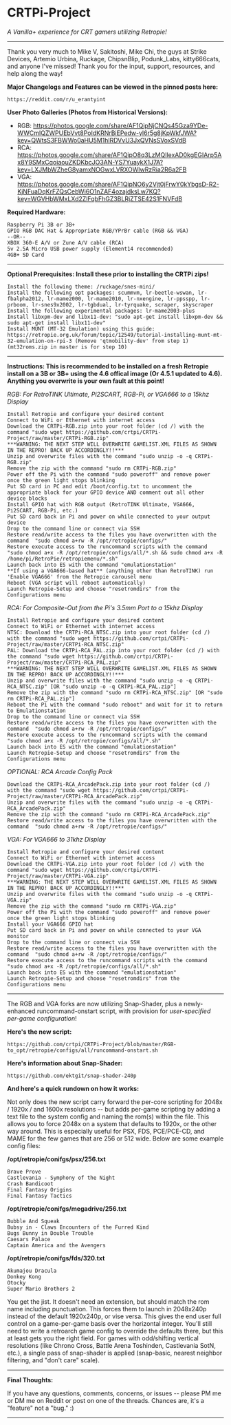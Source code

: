 # CRTPi-Project
*A Vanilla+ experience for CRT gamers utilizing Retropie!*
_____

Thank you very much to Mike V, Sakitoshi, Mike Chi, the guys at Strike Devices, Artemio Urbina, Ruckage, ChipsnBlip, Podunk_Labs, kitty666cats, and anyone I've missed! Thank you for the input, support, resources, and help along the way!

**Major Changelogs and Features can be viewed in the pinned posts here:**

    https://reddit.com/r/u_erantyint

**User Photo Galleries (Photos from Historical Versions):**

* RGB: https://photos.google.com/share/AF1QipNjCNQs45Gza9YDe-WWCmIQZWPUEbVvt8PoIdKRNrBiEPedw-yl6r5g8jKpWkfJWA?key=QWtsS3FBWWo0aHU5M1hlRDVvU3JxQVNsSVoxSVdB
* RCA: https://photos.google.com/share/AF1QipO8q3LzMQIlexAD0kgEGIArp5Ax8Y9SMxCqoiaouZKDKbcJO3AN-YS7YuaykX1J7A?key=LXJMbWZheG8yamxNOGwxLVRXOWlwRzRia2R6a2FB
* VGA: https://photos.google.com/share/AF1QipNO6y2Vjt0jFrwY0kYbgsD-R2-KjNFuaDqKrFZQsCebWi6O1nZAF4ozajdksLw7KQ?key=WGVHbWMxLXd2ZlFqbFhGZ3BLRjZTSE42S1FNVFdB

**Required Hardware:**

    Raspberry Pi 3B or 3B+
    GPIO RGB DAC Hat & Appropriate RGB/YPrBr cable (RGB && VGA)
    --OR--
    XBOX 360-E A/V or Zune A/V cable (RCA)
    5v 2.5A Micro USB power supply (Element14 recommended)
    4GB+ SD Card
    
_____

**Optional Prerequisites: Install these prior to installing the CRTPi zips!** 

	Install the following theme: /ruckage/snes-mini/
	Install the following opt packages: scummvm, lr-beetle-wswan, lr-fbalpha2012, lr-mame2000, lr-mame2010, lr-nxengine, lr-ppsspp, lr-prboom, lr-snes9x2002, lr-tgbdual, lr-tyrquake, scraper, skyscraper
	Install the following experimental packages: lr-mame2003-plus
	Install libxpm-dev and libx11-dev: "sudo apt-get install libxpm-dev && sudo apt-get install libx11-dev"
	Install MUNT (MT-32 Emulation) using this guide: https://retropie.org.uk/forum/topic/12549/tutorial-installing-munt-mt-32-emulation-on-rpi-3 (Remove 'qtmobility-dev' from step 1) (mt32roms.zip in master is for step 10)

_____

**Instructions: This is recommended to be installed on a fresh Retropie install on a 3B or 3B+ using the 4.6 offical image (Or 4.5.1 updated to 4.6). Anything you overwrite is your own fault at this point!**

*RGB: For RetroTINK Ultimate, Pi2SCART, RGB-Pi, or VGA666 to a 15khz Display*

    Install Retropie and configure your desired content
    Connect to WiFi or Ethernet with internet access
    Download the CRTPi-RGB.zip into your root folder (cd /) with the command "sudo wget https://github.com/crtpi/CRTPi-Project/raw/master/CRTPi-RGB.zip" 
    ***WARNING: THE NEXT STEP WILL OVERWRITE GAMELIST.XML FILES AS SHOWN IN THE REPRO! BACK UP ACCORDINGLY!!***
    Unzip and overwrite files with the command "sudo unzip -o -q CRTPi-RGB.zip"
    Remove the zip with the command "sudo rm CRTPi-RGB.zip"
    Power off the Pi with the command "sudo poweroff" and remove power once the green light stops blinking
    Put SD card in PC and edit /boot/config.txt to uncomment the appropriate block for your GPIO device AND comment out all other device blocks
    Install GPIO hat with RGB output (RetroTINK Ultimate, VGA666, Pi2SCART, RGB-Pi, etc.)
    Put SD card back in Pi and power on while connected to your output device
    Drop to the command line or connect via SSH
    Restore read/write access to the files you have overwritten with the command  "sudo chmod a+rw -R /opt/retropie/configs/"
    Restore execute access to the runcommand scripts with the command "sudo chmod a+x -R /opt/retropie/configs/all/*.sh && sudo chmod a+x -R /home/pi/RetroPie/retropiemenu/*.sh"
    Launch back into ES with the command "emulationstation"
    **If using a VGA666-based hat** (anything other than RetroTINK) run 'Enable VGA666' from the Retropie carousel menu
    Reboot (VGA script will reboot automatically)
    Launch Retropie-Setup and choose "resetromdirs" from the Configurations menu
	
*RCA: For Composite-Out from the Pi's 3.5mm Port to a 15khz Display*

    Install Retropie and configure your desired content
    Connect to WiFi or Ethernet with internet access
    NTSC: Download the CRTPi-RCA_NTSC.zip into your root folder (cd /) with the command "sudo wget https://github.com/crtpi/CRTPi-Project/raw/master/CRTPi-RCA_NTSC.zip"
    PAL: Download the CRTPi-RCA_PAL.zip into your root folder (cd /) with the command "sudo wget https://github.com/crtpi/CRTPi-Project/raw/master/CRTPi-RCA_PAL.zip"
    ***WARNING: THE NEXT STEP WILL OVERWRITE GAMELIST.XML FILES AS SHOWN IN THE REPRO! BACK UP ACCORDINGLY!!***
    Unzip and overwrite files with the command "sudo unzip -o -q CRTPi-RCA_NTSC.zip" [OR "sudo unzip -o -q CRTPi-RCA_PAL.zip"]
    Remove the zip with the command "sudo rm CRTPi-RCA_NTSC.zip" [OR "sudo rm CRTPi-RCA_PAL.zip"]
    Reboot the Pi with the command "sudo reboot" and wait for it to return to Emulationstation
    Drop to the command line or connect via SSH
    Restore read/write access to the files you have overwritten with the command  "sudo chmod a+rw -R /opt/retropie/configs/"
    Restore execute access to the runcommand scripts with the command "sudo chmod a+x -R /opt/retropie/configs/all/*.sh"
    Launch back into ES with the command "emulationstation"
    Launch Retropie-Setup and choose "resetromdirs" from the Configurations menu
    
*OPTIONAL: RCA Arcade Config Pack*

    Download the CRTPi-RCA_ArcadePack.zip into your root folder (cd /) with the command "sudo wget https://github.com/crtpi/CRTPi-Project/raw/master/CRTPi-RCA_ArcadePack.zip"
    Unzip and overwrite files with the command "sudo unzip -o -q CRTPi-RCA_ArcadePack.zip"
    Remove the zip with the command "sudo rm CRTPi-RCA_ArcadePack.zip"
    Restore read/write access to the files you have overwritten with the command  "sudo chmod a+rw -R /opt/retropie/configs/"

*VGA: For VGA666 to 31khz Display*

    Install Retropie and configure your desired content
    Connect to WiFi or Ethernet with internet access
    Download the CRTPi-VGA.zip into your root folder (cd /) with the command "sudo wget https://github.com/crtpi/CRTPi-Project/raw/master/CRTPi-VGA.zip" 
    ***WARNING: THE NEXT STEP WILL OVERWRITE GAMELIST.XML FILES AS SHOWN IN THE REPRO! BACK UP ACCORDINGLY!!***
    Unzip and overwrite files with the command "sudo unzip -o -q CRTPi-VGA.zip"
    Remove the zip with the command "sudo rm CRTPi-VGA.zip"
    Power off the Pi with the command "sudo poweroff" and remove power once the green light stops blinking
    Install your VGA666 GPIO hat
    Put SD card back in Pi and power on while connected to your VGA monitor
    Drop to the command line or connect via SSH
    Restore read/write access to the files you have overwritten with the command  "sudo chmod a+rw -R /opt/retropie/configs/"
    Restore execute access to the runcommand scripts with the command "sudo chmod a+x -R /opt/retropie/configs/all/*.sh"
    Launch back into ES with the command "emulationstation"
    Launch Retropie-Setup and choose "resetromdirs" from the Configurations menu
    
_____

The RGB and VGA forks are now utilizing Snap-Shader, plus a newly-enhanced runcommand-onstart script, with provision for *user-specified per-game configuration*! 

**Here's the new script:**

    https://github.com/crtpi/CRTPi-Project/blob/master/RGB-to_opt/retropie/configs/all/runcommand-onstart.sh

**Here's information about Snap-Shader:**

    https://github.com/ektgit/snap-shader-240p

**And here's a quick rundown on how it works:**

Not only does the new script carry forward the per-core scripting for 2048x / 1920x / and 1600x resolutions -- but adds per-game scripting by adding a text file to the system config and naming the rom(s) within the file. This allows you to force 2048x on a system that defaults to 1920x, or the other way around. This is especially useful for PSX, FDS, PCE/PCE-CD, and MAME for the few games that are 256 or 512 wide. Below are some example config files:

**/opt/retropie/conifgs/psx/256.txt**

    Brave Prove
    Castlevania - Symphony of the Night
    Crash Bandicoot
    Final Fantasy Origins
    Final Fantasy Tactics

**/opt/retropie/conifgs/megadrive/256.txt**

    Bubble And Squeak
    Bubsy in - Claws Encounters of the Furred Kind 
    Bugs Bunny in Double Trouble 
    Caesars Palace 
    Captain America and the Avengers 
    
 
**/opt/retropie/conifgs/fds/320.txt**

    Akumajou Dracula
    Donkey Kong
    Otocky
    Super Mario Brothers 2

You get the jist. It doesn't need an extension, but should match the rom name including punctuation. This forces them to launch in 2048x240p instead of the default 1920x240p, or vise versa. This gives the end user full control on a game-per-game basis over the horizontal integer. You'll still need to write a retroarch game config to override the defaults there, but this at least gets you the right field. For games with odd/shifting vertical resolutions (like Chrono Cross, Battle Arena Toshinden, Castlevania SotN, etc.), a single pass of snap-shader is applied (snap-basic, nearest neighbor filtering, and "don't care" scale).

_____

**Final Thoughts:**

If you have any questions, comments, concerns, or issues -- please PM me or DM me on Reddit or post on one of the threads. Chances are, it's a "feature" not a "bug." :)
_____
